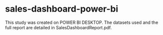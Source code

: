 # sales-dashboard-power-bi

This study was created on POWER BI DESKTOP. The datasets used and the full report are detailed in SalesDashboardReport.pdf.
